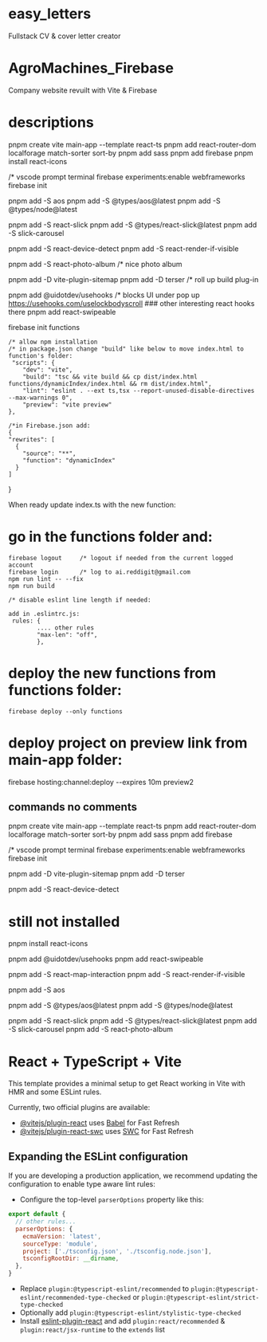 # easy_letters
Fullstack CV &amp; cover letter creator 


# AgroMachines_Firebase

Company website revuilt with Vite &amp; Firebase

# descriptions 
pnpm create vite main-app --template react-ts
pnpm add react-router-dom localforage match-sorter sort-by
pnpm add sass
pnpm add firebase
pnpm install react-icons


/* vscode prompt terminal
firebase experiments:enable webframeworks 
firebase init

pnpm add -S aos
pnpm add -S @types/aos@latest
pnpm add -S @types/node@latest

pnpm add -S react-slick
pnpm add -S @types/react-slick@latest
pnpm add -S slick-carousel


pnpm add -S react-device-detect
pnpm add -S react-render-if-visible  


pnpm add -S react-photo-album /* nice photo album 

pnpm add -D vite-plugin-sitemap
pnpm add -D terser  /* roll up build plug-in

pnpm add @uidotdev/usehooks  /* blocks UI under pop up https://usehooks.com/uselockbodyscroll ### other interesting react hooks there 
pnpm add react-swipeable

firebase init functions

    /* allow npm installation 
    /* in package.json change "build" like below to move index.html to function's folder:
     "scripts": {
        "dev": "vite",
        "build": "tsc && vite build && cp dist/index.html functions/dynamicIndex/index.html && rm dist/index.html",
        "lint": "eslint . --ext ts,tsx --report-unused-disable-directives --max-warnings 0",
        "preview": "vite preview"
    },

    /*in Firebase.json add:
    {
    "rewrites": [
      {
        "source": "**",
        "function": "dynamicIndex"
      }
    ]
} 

When ready update index.ts with the new function:

# go in the functions folder and: 

    firebase logout     /* logout if needed from the current logged account
    firebase login      /* log to ai.reddigit@gmail.com
    npm run lint -- --fix
    npm run build

    /* disable eslint line length if needed:

    add in .eslintrc.js:
     rules: {
            .... other rules
            "max-len": "off",
            },

# deploy the new functions from functions folder:
    firebase deploy --only functions

# deploy project on preview link from main-app folder:

firebase hosting:channel:deploy --expires 10m preview2

## commands no comments

pnpm create vite main-app --template react-ts
pnpm add react-router-dom localforage match-sorter sort-by
pnpm add sass
pnpm add firebase

 /* vscode prompt terminal
firebase experiments:enable webframeworks
firebase init

pnpm add -D vite-plugin-sitemap
pnpm add -D terser

pnpm add -S react-device-detect


# still not installed

pnpm install react-icons

pnpm add @uidotdev/usehooks
pnpm add react-swipeable

pnpm add -S react-map-interaction
pnpm add -S react-render-if-visible  

pnpm add -S aos

pnpm add -S @types/aos@latest
pnpm add -S @types/node@latest

pnpm add -S react-slick
pnpm add -S @types/react-slick@latest
pnpm add -S slick-carousel
pnpm add -S react-photo-album











# React + TypeScript + Vite

This template provides a minimal setup to get React working in Vite with HMR and some ESLint rules.

Currently, two official plugins are available:

- [@vitejs/plugin-react](https://github.com/vitejs/vite-plugin-react/blob/main/packages/plugin-react/README.md) uses [Babel](https://babeljs.io/) for Fast Refresh
- [@vitejs/plugin-react-swc](https://github.com/vitejs/vite-plugin-react-swc) uses [SWC](https://swc.rs/) for Fast Refresh

## Expanding the ESLint configuration

If you are developing a production application, we recommend updating the configuration to enable type aware lint rules:

- Configure the top-level `parserOptions` property like this:

```js
export default {
  // other rules...
  parserOptions: {
    ecmaVersion: 'latest',
    sourceType: 'module',
    project: ['./tsconfig.json', './tsconfig.node.json'],
    tsconfigRootDir: __dirname,
  },
}
```

- Replace `plugin:@typescript-eslint/recommended` to `plugin:@typescript-eslint/recommended-type-checked` or `plugin:@typescript-eslint/strict-type-checked`
- Optionally add `plugin:@typescript-eslint/stylistic-type-checked`
- Install [eslint-plugin-react](https://github.com/jsx-eslint/eslint-plugin-react) and add `plugin:react/recommended` & `plugin:react/jsx-runtime` to the `extends` list
